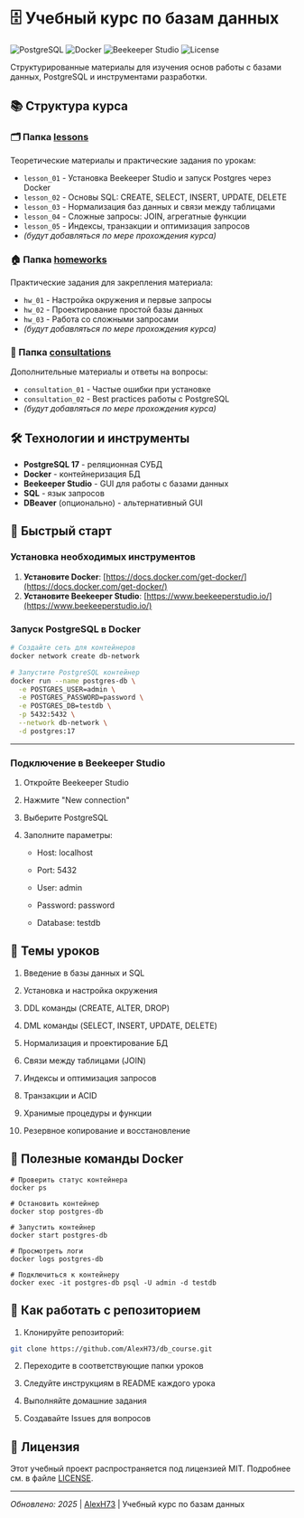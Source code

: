# 🗄️ Учебный курс по базам данных

![PostgreSQL](https://img.shields.io/badge/PostgreSQL-16-blue?logo=postgresql)
![Docker](https://img.shields.io/badge/Docker-✓-blue?logo=docker)
![Beekeeper Studio](https://img.shields.io/badge/Beekeeper_Studio-✓-lightgrey)
![License](https://img.shields.io/badge/License-MIT-green)

Структурированные материалы для изучения основ работы с базами данных, PostgreSQL и инструментами разработки.

## 📚 Структура курса

### 🗂️ Папка [lessons](/lessons/)
Теоретические материалы и практические задания по урокам:
- `lesson_01` - Установка Beekeeper Studio и запуск Postgres через Docker
- `lesson_02` - Основы SQL: CREATE, SELECT, INSERT, UPDATE, DELETE
- `lesson_03` - Нормализация баз данных и связи между таблицами
- `lesson_04` - Сложные запросы: JOIN, агрегатные функции
- `lesson_05` - Индексы, транзакции и оптимизация запросов
- *(будут добавляться по мере прохождения курса)*

### 🏠 Папка [homeworks](/homeworks/)
Практические задания для закрепления материала:
- `hw_01` - Настройка окружения и первые запросы
- `hw_02` - Проектирование простой базы данных
- `hw_03` - Работа со сложными запросами
- *(будут добавляться по мере прохождения курса)*

### 💬 Папка [consultations](/consultations/)
Дополнительные материалы и ответы на вопросы:
- `consultation_01` - Частые ошибки при установке
- `consultation_02` - Best practices работы с PostgreSQL
- *(будут добавляться по мере прохождения курса)*

## 🛠️ Технологии и инструменты
- **PostgreSQL 17** - реляционная СУБД
- **Docker** - контейнеризация БД
- **Beekeeper Studio** - GUI для работы с базами данных
- **SQL** - язык запросов
- **DBeaver** (опционально) - альтернативный GUI

## 🚀 Быстрый старт

### Установка необходимых инструментов
1. **Установите Docker**: [https://docs.docker.com/get-docker/](https://docs.docker.com/get-docker/)
2. **Установите Beekeeper Studio**: [https://www.beekeeperstudio.io/](https://www.beekeeperstudio.io/)

### Запуск PostgreSQL в Docker
```bash
# Создайте сеть для контейнеров
docker network create db-network

# Запустите PostgreSQL контейнер
docker run --name postgres-db \
  -e POSTGRES_USER=admin \
  -e POSTGRES_PASSWORD=password \
  -e POSTGRES_DB=testdb \
  -p 5432:5432 \
  --network db-network \
  -d postgres:17
```
  ---
### Подключение в Beekeeper Studio

1.  Откройте Beekeeper Studio
    
2.  Нажмите "New connection"
    
3.  Выберите PostgreSQL
    
4.  Заполните параметры:
    
    -   Host: localhost
        
    -   Port: 5432
        
    -   User: admin
        
    -   Password: password
        
    -   Database: testdb
        

## 📖 Темы уроков

1.  Введение в базы данных и SQL
    
2.  Установка и настройка окружения
    
3.  DDL команды (CREATE, ALTER, DROP)
    
4.  DML команды (SELECT, INSERT, UPDATE, DELETE)
    
5.  Нормализация и проектирование БД
    
6.  Связи между таблицами (JOIN)
    
7.  Индексы и оптимизация запросов
    
8.  Транзакции и ACID
    
9.  Хранимые процедуры и функции
    
10.  Резервное копирование и восстановление
    

## 🔧 Полезные команды Docker

```shell
# Проверить статус контейнера
docker ps

# Остановить контейнер
docker stop postgres-db

# Запустить контейнер
docker start postgres-db

# Просмотреть логи
docker logs postgres-db

# Подключиться к контейнеру
docker exec -it postgres-db psql -U admin -d testdb
```

## 🤝 Как работать с репозиторием

1.  Клонируйте репозиторий:
```bash
git clone https://github.com/AlexH73/db_course.git
```

2.  Переходите в соответствующие папки уроков
    
3.  Следуйте инструкциям в README каждого урока
    
4.  Выполняйте домашние задания
    
5.  Создавайте Issues для вопросов
    

## 📝 Лицензия

Этот учебный проект распространяется под лицензией MIT. Подробнее см. в файле [LICENSE](https://license/).

___

_Обновлено: 2025_ | [AlexH73](https://github.com/AlexH73) | Учебный курс по базам данных